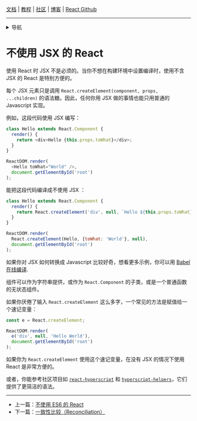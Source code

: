 [文档](/cn/docs/hello-world.md) | [教程](/cn/tutorial/tutorial.md) | [社区](/cn/community/support.md) | [博客](/cn/_posts/2017-04-07-react-v15.5.0.md) | [React Github](https://facebook.github.io/react/)

---
<details>
  <summary>导航</summary>

#### 快速入门

* [安装](/cn/docs/installation.md)
* [Hello World](/cn/docs/hello-world.md)
* [JSX 介绍](/cn/docs/introducing-jsx.md)
* [渲染元素](/cn/docs/rendering-elements.md)
* [组件和Props](/cn/docs/components-and-props.md)
* [State和生命周期](/cn/docs/state-and-lifecycle.md)
* [事件处理](/cn/docs/handling-events.md)
* [条件渲染](/cn/docs/conditional-rendering.md)
* [列表和键](/cn/docs/lists-and-keys.md)
* [表单](/cn/docs/forms.md)
* [状态提升](/cn/docs/lifting-state-up.md)
* [组合 vs 继承](/cn/docs/composition-vs-inheritance.md)
* [用 React 思考](/cn/docs/thinking-in-react.md)

#### 高级教程

* [深入JSX](/cn/docs/jsx-in-depth.md)
* [使用 PropTypes 做类型检查](/cn/docs/typechecking-with-proptypes.md)
* [Refs 和 DOM](/cn/docs/refs-and-the-dom.md)
* [不可控组件](/cn/docs/uncontrolled-components.md)
* [性能优化](/cn/docs/optimizing-performance.md)
* [不使用 ES6 的 React](/cn/docs/react-without-es6.md)
* [**`不使用 JSX 的 React`**](/cn/docs/react-without-jsx.md)
* [一致性比较（Reconciliation）](/cn/docs/reconciliation.md)
* [上下文（Context）](/cn/docs/context.md)
* [Web Components](/cn/docs/web-components.md)
* [高阶组件](/cn/docs/higher-order-components.md)
* [与其它类库集成](/cn/docs/integrating-with-other-libraries.md)

#### 参考

* [React](/cn/docs/react-api.md)
* [React.Component](/cn/docs/react-component.md)
* [ReactDOM](/cn/docs/react-dom.md)
* [ReactDOMServer](/cn/docs/react-dom-server.md)
* [DOM 元素](/cn/docs/dom-elements.md)
* [合成事件（SyntheticEvent）](/cn/docs/events.md)

#### 贡献

* [如何贡献](/cn/contributing/how-to-contribute.md)
* [代码库概述](/cn/contributing/codebase-overview.md)
* [实现说明](/cn/contributing/implementation-notes.md)
* [设计原则](/cn/contributing/design-principles.md)


</details>

# 不使用 JSX 的 React

使用 React 时 JSX 不是必须的。当你不想在构建环境中设置编译时，使用不含 JSX 的 React 是特别方便的。

每个 JSX 元素只是调用 `React.createElement(component, props, ...children)` 的语法糖。因此，任何你用 JSX 做的事情也能只用普通的 Javascript 实现。

例如，这段代码使用 JSX 编写：

```js
class Hello extends React.Component {
  render() {
    return <div>Hello {this.props.toWhat}</div>;
  }
}

ReactDOM.render(
  <Hello toWhat="World" />,
  document.getElementById('root')
);
```

能把这段代码编译成不使用 JSX ：

```js
class Hello extends React.Component {
  render() {
    return React.createElement('div', null, `Hello ${this.props.toWhat}`);
  }
}

ReactDOM.render(
  React.createElement(Hello, {toWhat: 'World'}, null),
  document.getElementById('root')
);
```

如果你对 JSX 如何转换成 Javascript 比较好奇，想看更多示例，你可以用 [Babel 在线编译](https://babeljs.io/repl/#?babili=false&evaluate=true&lineWrap=false&presets=es2015%2Creact%2Cstage-0&code=function%20hello()%20%7B%0A%20%20return%20%3Cdiv%3EHello%20world!%3C%2Fdiv%3E%3B%0A%7D).

组件可以作为字符串提供，或作为 `React.Component` 的子类，或是一个普通函数的无状态组件。

如果你厌倦了输入 `React.createElement` 这么多字，一个常见的方法是赋值给一个速记变量：

```js
const e = React.createElement;

ReactDOM.render(
  e('div', null, 'Hello World'),
  document.getElementById('root')
);
```

如果你为 `React.createElement` 使用这个速记变量，在没有 JSX 的情况下使用 React 是非常方便的。

或者，你能参考社区项目如 [`react-hyperscript`](https://github.com/mlmorg/react-hyperscript) 和 [`hyperscript-helpers`](https://github.com/ohanhi/hyperscript-helpers)，它们提供了更简洁的语法。 


---

* 上一篇：[不使用 ES6 的 React](/cn/docs/react-without-es6.md)
* 下一篇：[一致性比较（Reconciliation）](/cn/docs/reconciliation.md)
